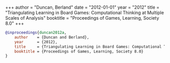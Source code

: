 +++
author = "Duncan, Berland"
date = "2012-01-01"
year = "2012"
title = "Triangulating Learning in Board Games: Computational Thinking at Multiple Scales of Analysis"
booktitle = "Proceedings of Games, Learning, Society 8.0"
+++
```bibtex
@inproceedings{duncan2012a,
    author    = {Duncan and Berland},
    year      = {2012},
    title     = {Triangulating Learning in Board Games: Computational Thinking at Multiple Scales of Analysis},
    booktitle = {Proceedings of Games, Learning, Society 8.0}
}
```
